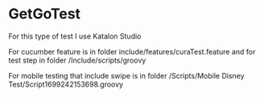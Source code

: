 # GetGoTest
For this type of test I use Katalon Studio

For cucumber feature is in folder include/features/curaTest.feature
and for test step in folder /Include/scripts/groovy

For mobile testing that include swipe is in folder /Scripts/Mobile Disney Test/Script1699242153698.groovy
